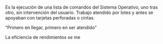 Es la ejecución de una lista de comandos del Sistema Operativo, uno tras otro, sin intervención del usuario. Trabajo atendido por lotes y antes se apoyaban con tarjetas perforadas o cintas.

“Primero en llegar, primero en ser atendido”

La eficiencia de rendimientos se me